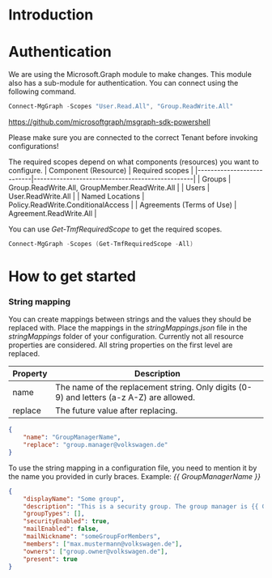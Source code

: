 # Introduction 

# Authentication
We are using the Microsoft.Graph module to make changes. This module also has a sub-module for authentication. You can connect using the following command.
```powershell
Connect-MgGraph -Scopes "User.Read.All", "Group.ReadWrite.All"
```
https://github.com/microsoftgraph/msgraph-sdk-powershell

Please make sure you are connected to the correct Tenant before invoking configurations! 

The required scopes depend on what components (resources) you want to configure.
| Component (Resource)      | Required scopes                                 |
|---------------------------|-------------------------------------------------|
| Groups                    | Group.ReadWrite.All, GroupMember.ReadWrite.All  |
| Users                     | User.ReadWrite.All                              |
| Named Locations           | Policy.ReadWrite.ConditionalAccess              |
| Agreements (Terms of Use) | Agreement.ReadWrite.All                         |

You can use *Get-TmfRequiredScope* to get the required scopes.
```powershell
Connect-MgGraph -Scopes (Get-TmfRequiredScope -All)
```

# How to get started

### String mapping

You can create mappings between strings and the values they should be replaced with. Place the mappings in the *stringMappings.json* file in the *stringMappings* folder of your configuration. Currently not all resource properties are considered. All string properties on the first level are replaced.

| Property    | Description                                                                                |
|-------------|--------------------------------------------------------------------------------------------|
| name        | The name of the replacement string. Only digits (0-9) and letters (a-z A-Z) are allowed.   |
| replace     | The future value after replacing.                                                          |

```json
{
    "name": "GroupManagerName",
    "replace": "group.manager@volkswagen.de"
}
```

To use the string mapping in a configuration file, you need to mention it by the name you provided in curly braces. Example: *{{ GroupManagerName }}*

```json
{   
    "displayName": "Some group",
    "description": "This is a security group. The group manager is {{ GroupManagerName }}",
    "groupTypes": [],        
    "securityEnabled": true,
    "mailEnabled": false,
    "mailNickname": "someGroupForMembers",
    "members": ["max.mustermann@volkswagen.de"],
    "owners": ["group.owner@volkswagen.de"],
    "present": true
}
```